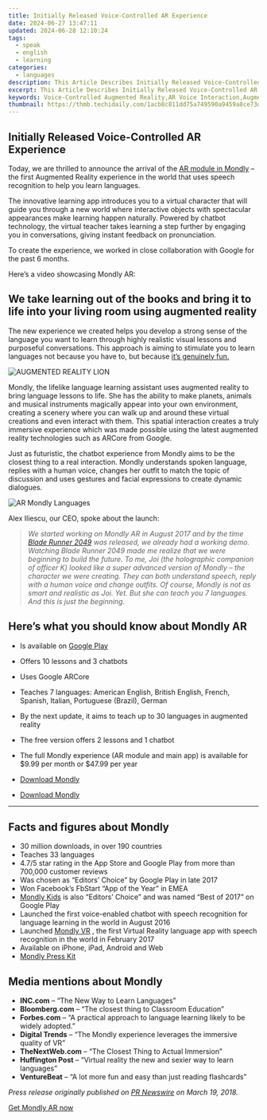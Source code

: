 ```yaml
---
title: Initially Released Voice-Controlled AR Experience
date: 2024-06-27 13:47:11
updated: 2024-06-28 12:10:24
tags:
  - speak
  - english
  - learning
categories:
  - languages
description: This Article Describes Initially Released Voice-Controlled AR Experience
excerpt: This Article Describes Initially Released Voice-Controlled AR Experience
keywords: Voice-Controlled Augmented Reality,AR Voice Interaction,Augmented Reality Experience,Voice-Activated AR Gadget,Initial AR Voice Interface,Voice Engagement in AR Technology,First Voice Controlled Augmented Reality Product
thumbnail: https://thmb.techidaily.com/1acb8c811dd75a749590a9459a8ce73dd17ec95c9b2687aeea798f4dbe27d8a4.jpg
---
```


## Initially Released Voice-Controlled AR Experience

 Today, we are thrilled to announce the arrival of the [AR module in Mondly](https://shop.mondly.com/affiliate.php?ACCOUNT=ATISTUDI&AFFILIATE=108875&PATH=https://www.mondly.com?AFFILIATE=108875) – the first Augmented Reality experience in the world that uses speech recognition to help you learn languages.

 The innovative learning app introduces you to a virtual character that will guide you through a new world where interactive objects with spectacular appearances make learning happen naturally. Powered by chatbot technology, the virtual teacher takes learning a step further by engaging you in conversations, giving instant feedback on pronunciation.

 To create the experience, we worked in close collaboration with Google for the past 6 months.

Here’s a video showcasing Mondly AR:

##

## We take learning out of the books and bring it to life into your living room using augmented reality

 The new experience we created helps you develop a strong sense of the language you want to learn through highly realistic visual lessons and purposeful conversations. This approach is aiming to stimulate you to learn languages not because you have to, but because [it’s genuinely fun.](https://shop.mondly.com/affiliate.php?ACCOUNT=ATISTUDI&AFFILIATE=108875&PATH=https://www.mondly.com?AFFILIATE=108875)

![AUGMENTED REALITY LION](https://media.giphy.com/media/ckAvyr8RNxvc0Tbued/giphy.gif "Introducing The First Augmented Reality Language App With Speech Recognition 2")

 Mondly, the lifelike language learning assistant uses augmented reality to bring language lessons to life. She has the ability to make planets, animals and musical instruments magically appear into your own environment, creating a scenery where you can walk up and around these virtual creations and even interact with them. This spatial interaction creates a truly immersive experience which was made possible using the latest augmented reality technologies such as ARCore from Google.

 Just as futuristic, the chatbot experience from Mondly aims to be the closest thing to a real interaction. Mondly understands spoken language, replies with a human voice, changes her outfit to match the topic of discussion and uses gestures and facial expressions to create dynamic dialogues.

![AR Mondly Languages](https://media.giphy.com/media/5eF84ByiI55ql9Xyrk/giphy.gif "Introducing The First Augmented Reality Language App With Speech Recognition 3")

Alex Iliescu, our CEO, spoke about the launch:

> _We started working on Mondly AR in August 2017 and by the time [Blade Runner 2049](http://www.imdb.com/title/tt1856101/) was released, we already had a working demo. Watching Blade Runner 2049 made me realize that we were beginning to build the future. To me, Joi (the holographic companion of officer K) looked like a super advanced version of Mondly – the character we were creating. They can both understand speech, reply with a human voice and change outfits. Of course, Mondly is not as smart and realistic as Joi. Yet. But she can teach you 7 languages. And this is just the beginning._

## Here’s what you should know about Mondly AR

* Is available on [Google Play](https://play.google.com/store/apps/details?id=com.atistudios.mondlyar.languages&hl=en)
* Offers 10 lessons and 3 chatbots
* Uses Google ARCore
* Teaches 7 languages: American English, British English, French, Spanish, Italian, Portuguese (Brazil), German
* By the next update, it aims to teach up to 30 languages in augmented reality
* The free version offers 2 lessons and 1 chatbot
* The full Mondly experience (AR module and main app) is available for $9.99 per month or $47.99 per year

* [Download Mondly](https://www.facebook.com/sharer/sharer.php?u=https%3A%2F%2Fwww.mondly.com%2Fblog%2Fintroducing-first-augmented-reality-language-app-speech-recognition%2F&t=Introducing+the+First+Augmented+Reality+Language+App+with+Speech+Recognition "Share on Facebook")
* [Download Mondly](https://shop.mondly.com/affiliate.php?ACCOUNT=ATISTUDI&AFFILIATE=108875&PATH=https://www.mondly.com?AFFILIATE=108875)

---

## Facts and figures about Mondly

* 30 million downloads, in over 190 countries
* Teaches 33 languages
* 4.7/5 star rating in the App Store and Google Play from more than 700,000 customer reviews
* Was chosen as “Editors’ Choice” by Google Play in late 2017
* Won Facebook’s FbStart “App of the Year” in EMEA
* [Mondly Kids](https://play.google.com/store/apps/details?id=com.atistudios.mondly.kids.languages) is also “Editors’ Choice” and was named “Best of 2017” on Google Play
* Launched the first voice-enabled chatbot with speech recognition for language learning in the world in August 2016
* Launched [Mondly VR](https://www.oculus.com/experiences/quest/4214902388537196/?utm%5Fsource=mondly&utm%5Fcampaign=blog&utm%5Fchannel=direct) , the first Virtual Reality language app with speech recognition in the world in February 2017
* Available on iPhone, iPad, Android and Web
* [Mondly Press Kit](https://www.dropbox.com/sh/vo4j5214zvwdxy5/AAC20VxIgpuiEe7ED2%5F37VNEa?dl=0)

## Media mentions about Mondly

* **INC.com** – “The New Way to Learn Languages”
* **Bloomberg.com** – “The closest thing to Classroom Education”
* **Forbes.com** – “A practical approach to language learning likely to be widely adopted.”
* **Digital Trends** – “The Mondly experience leverages the immersive quality of VR”
* **TheNextWeb.com** – “The Closest Thing to Actual Immersion”
* **Huffington Post** – “Virtual reality the new and sexier way to learn languages”
* **VentureBeat** – “A lot more fun and easy than just reading flashcards”

 _Press release originally published on [PR Newswire](https://www.prnewswire.com/news-releases/mondly-launches-the-first-augmented-reality-experience-that-uses-speech-recognition-to-teach-languages-677259213.html) on March 19, 2018._

[Get Mondly AR now](https://play.google.com/store/apps/details?id=com.atistudios.mondlyar.languages&hl=en "Get Mondly AR now")

<ins class="adsbygoogle"
     style="display:block"
     data-ad-format="autorelaxed"
     data-ad-client="ca-pub-7571918770474297"
     data-ad-slot="1223367746"></ins>



<ins class="adsbygoogle"
     style="display:block"
     data-ad-client="ca-pub-7571918770474297"
     data-ad-slot="8358498916"
     data-ad-format="auto"
     data-full-width-responsive="true"></ins>
